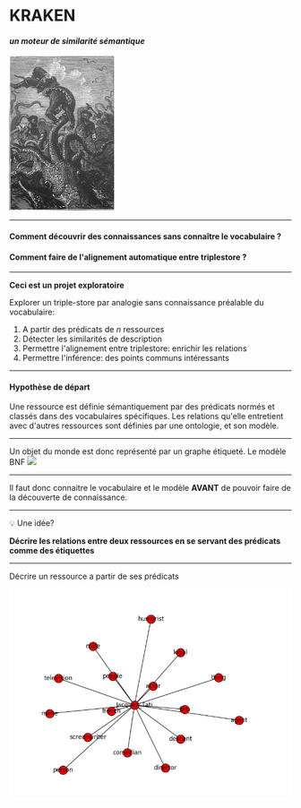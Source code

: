 # KRAKEN
#### *un moteur de similarité sémantique*

![./poulpe-small.png](./poulpe-small.png)

---
#### Comment découvrir des connaissances sans connaître le vocabulaire ?
#### Comment faire de l'alignement automatique entre triplestore ?
---

**Ceci est un projet exploratoire**

Explorer un triple-store par analogie sans connaissance préalable du vocabulaire:
1. A partir des prédicats de *n* ressources
2. Détecter les similarités de description
3. Permettre l'alignement entre triplestore: enrichir les relations
4. Permettre l'inférence: des points communs intéressants

---
#### Hypothèse de départ

Une ressource est définie sémantiquement par des prédicats normés et classés dans des vocabulaires spécifiques. Les relations qu'elle entretient avec d'autres ressources sont définies par une ontologie, et son modèle.

---

Un objet du monde est donc représenté par un graphe étiqueté.
Le modèle BNF
![](http://data.bnf.fr/images/exemple_graphe_1.jpg)

---

Il faut donc connaitre le vocabulaire et le modèle **AVANT** de pouvoir faire de la découverte de connaissance.

---
💡 Une idée?

 **Décrire les relations entre deux ressources en se servant des prédicats comme des étiquettes**

---

Décrire un ressource a partir de ses prédicats

![](./examples/testA.png)
